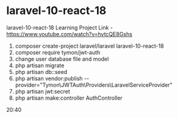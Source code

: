 # laravel-10-react-18
laravel-10-react-18 Learning Project
Link - https://www.youtube.com/watch?v=hvtcQE8Gshs
1. composer create-project laravel/laravel laravel-10-react-18
2. composer require tymon/jwt-auth
3. change user database file and model
4. php artisan migrate
5. php artisan db::seed
6. php artisan vendor:publish --provider="Tymon\JWTAuth\Providers\LaravelServiceProvider"
7. php artisan jwt:secret
8. php artisan make:controller AuthController

20:40